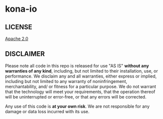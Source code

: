 # kona-io

LICENSE
----------
[Apache 2.0](http://www.apache.org/licenses/LICENSE-2.0)


DISCLAIMER
----------
Please note all code in this repo is released for use "AS IS" **without any warranties of any kind**,
including, but not limited to their installation, use, or performance.  We disclaim any and all warranties, either
express or implied, including but not limited to any warranty of noninfringement, merchantability, and/ or fitness
for a particular purpose.  We do not warrant that the technology will meet your requirements, that the operation
thereof will be uninterrupted or error-free, or that any errors will be corrected.

Any use of this code is **at your own risk**.  We are not responsible for any damage or data loss incurred with
its use.
